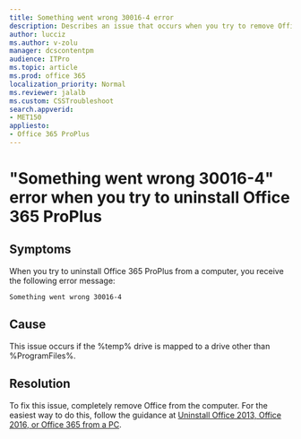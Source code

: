 ```yaml
---
title: Something went wrong 30016-4 error
description: Describes an issue that occurs when you try to remove Office 365 ProPlus from your computer. This triggers a 30016-4 error. A resolution is provided.
author: lucciz
ms.author: v-zolu
manager: dcscontentpm
audience: ITPro 
ms.topic: article 
ms.prod: office 365
localization_priority: Normal
ms.reviewer: jalalb
ms.custom: CSSTroubleshoot
search.appverid: 
- MET150
appliesto:
- Office 365 ProPlus
---
```


# "Something went wrong 30016-4" error when you try to uninstall Office 365 ProPlus

##  Symptoms

When you try to uninstall Office 365 ProPlus from a computer, you receive the following error message:

    Something went wrong 30016-4

##  Cause

This issue occurs if the %temp% drive is mapped to a drive other than %ProgramFiles%.

##  Resolution

To fix this issue, completely remove Office from the computer. For the easiest way to do this, follow the guidance at [Uninstall Office 2013, Office 2016, or Office 365 from a PC](https://support.office.com/article/uninstall-office-2013-office-2016-or-office-365-from-a-pc-9dd49b83-264a-477a-8fcc-2fdf5dbf61d8?ui=en-us&rs=en-us&ad=us).
